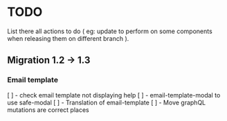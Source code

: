 # TODO

List there all actions to do ( eg: update to perform on some components when releasing them on different branch ).

## Migration 1.2 -> 1.3

### Email template
[ ] - check email template not displaying help
[ ] - email-template-modal to use safe-modal
[ ] - Translation of email-template
[ ] - Move graphQL mutations are correct places
